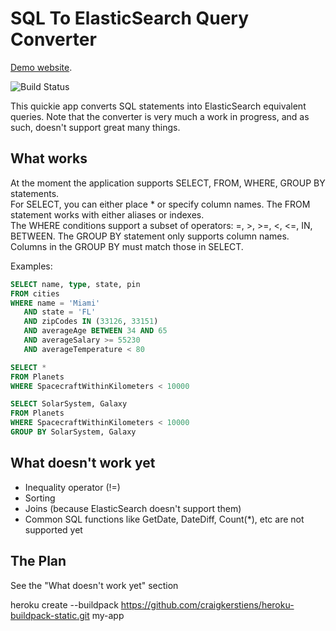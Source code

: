 # SQL To ElasticSearch Query Converter

[Demo website](https://sqltoelasticsearch.azurewebsites.net/).

![Build Status](https://github.com/rgelb/SQL-To-ElasticSearch/workflows/SqlToElasticBuild/badge.svg)

This quickie app converts SQL statements into ElasticSearch equivalent queries.  Note that the converter is very much a work in progress, and as such, doesn't support great many things.

## What works
At the moment the application supports SELECT, FROM, WHERE, GROUP BY statements.  
For SELECT, you can either place * or specify column names.
The FROM statement works with either aliases or indexes.  
The WHERE conditions support a subset of operators: =, >, >=, <, <=, IN, BETWEEN.
The GROUP BY statement only supports column names.  Columns in the GROUP BY must match those in SELECT.  

Examples:
```sql
SELECT name, type, state, pin
FROM cities
WHERE name = 'Miami'
   AND state = 'FL'
   AND zipCodes IN (33126, 33151)
   AND averageAge BETWEEN 34 AND 65
   AND averageSalary >= 55230
   AND averageTemperature < 80 
```
   
```sql
SELECT *
FROM Planets
WHERE SpacecraftWithinKilometers < 10000
```

```sql
SELECT SolarSystem, Galaxy
FROM Planets
WHERE SpacecraftWithinKilometers < 10000
GROUP BY SolarSystem, Galaxy
```

## What doesn't work yet
+ Inequality operator (!=)
+ Sorting
+ Joins (because ElasticSearch doesn't support them)
+ Common SQL functions like GetDate, DateDiff, Count(*), etc are not supported yet

## The Plan
See the "What doesn't work yet" section

heroku create --buildpack https://github.com/craigkerstiens/heroku-buildpack-static.git my-app
